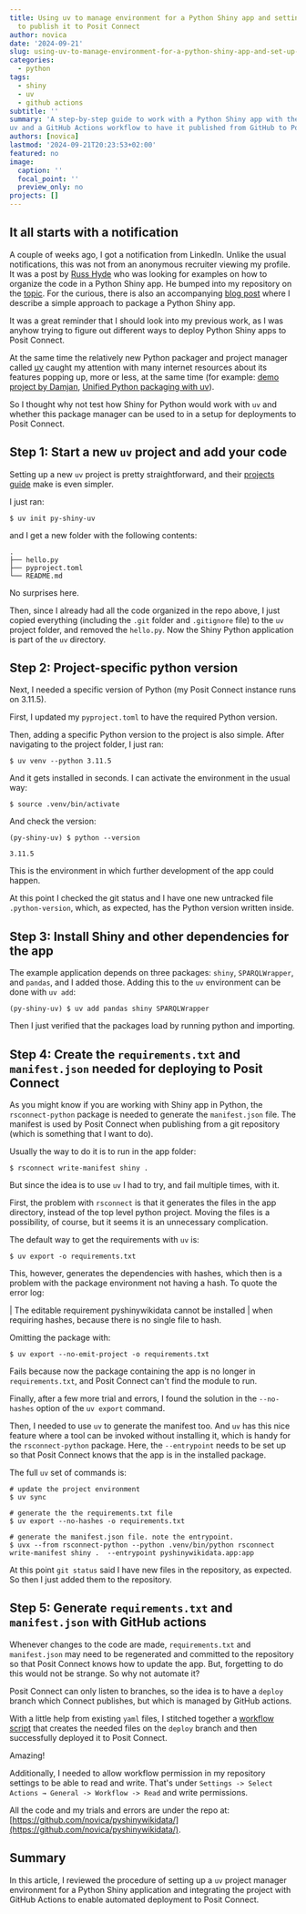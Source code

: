 ```yaml
---
title: Using uv to manage environment for a Python Shiny app and setting up a GitHub action 
  to publish it to Posit Connect
author: novica
date: '2024-09-21'
slug: using-uv-to-manage-environment-for-a-python-shiny-app-and-set-up-a-workflow-to-publish-it-to-posit-connect
categories:
  - python
tags:
  - shiny
  - uv
  - github actions
subtitle: ''
summary: 'A step-by-step guide to work with a Python Shiny app with the help of 
uv and a GitHub Actions workflow to have it published from GitHub to Posit Connect.'
authors: [novica]
lastmod: '2024-09-21T20:23:53+02:00'
featured: no
image:
  caption: ''
  focal_point: ''
  preview_only: no
projects: []
---
```


## It all starts with a notification

A couple of weeks ago, I got a notification from LinkedIn. Unlike the usual notifications, 
this was not from an anonymous recruiter viewing my profile. It was a post by 
[Russ Hyde](https://www.jumpingrivers.com/authors/russ-hyde/) who was looking for examples on
how to organize the code in a Python Shiny app. He bumped into my repository on the 
[topic](https://github.com/novica/pyshinywikidata). For the curious, there is also an accompanying
[blog post](/post/packaging-a-python-shiny-app/) where I describe a simple approach 
to package a Python Shiny app.

It was a great reminder that I should look into my previous work, as I was 
anyhow trying to figure out different ways to deploy Python Shiny apps to Posit Connect. 

At the same time the relatively new Python packager and project manager called 
[uv](https://docs.astral.sh/uv/) caught my attention with many internet resources
about its features popping up, more or less, at the same time (for example: 
[demo project by Damjan](https://github.com/gdamjan/uv-getting-started), 
[Unified Python packaging with uv](https://talkpython.fm/episodes/show/476/unified-python-packaging-with-uv)). 

So I thought why not test how Shiny for Python would
work with `uv` and whether this package manager can be used to in a setup
for deployments to Posit Connect.

## Step 1: Start a new `uv` project and add your code

Setting up a new `uv` project is pretty straightforward, and their 
[projects guide](https://docs.astral.sh/uv/guides/projects/) make is even 
simpler.

I just ran:

`$ uv init py-shiny-uv`

and I get a new folder with the following contents:

```
.
├── hello.py
├── pyproject.toml
└── README.md
```

No surprises here.

Then, since I already had all the code organized in the repo above, I just copied
everything (including the `.git` folder and `.gitignore` file) to the `uv` 
project folder, and removed the `hello.py`. Now the Shiny Python application is
part of the `uv` directory.

## Step 2: Project-specific python version

Next, I needed a specific version of Python (my Posit Connect instance runs on 3.11.5).

First, I updated my `pyproject.toml` to have the required Python version.

Then, adding a specific Python version to the project is also simple. After navigating to
the project folder, I just ran:

```
$ uv venv --python 3.11.5
```

And it gets installed in seconds. I can activate the environment in the usual way:

```
$ source .venv/bin/activate
```

And check the version:

```
(py-shiny-uv) $ python --version

3.11.5
```

This is the environment in which further development of the app could happen.

At this point I checked the git status and I have one new untracked file `.python-version`, 
which, as expected, has the Python version written inside.

## Step 3: Install Shiny and other dependencies for the app

The example application depends on three packages: `shiny`, `SPARQLWrapper`, 
and `pandas`, and I added those. Adding this to the `uv` environment can be 
done with `uv add`:

```
(py-shiny-uv) $ uv add pandas shiny SPARQLWrapper
```

Then I just verified that the packages load by running python and importing.

## Step 4: Create the `requirements.txt` and `manifest.json` needed for deploying to Posit Connect

As you might know if you are working with Shiny app in Python, the 
`rsconnect-python` package is needed to generate the `manifest.json` file. The
manifest is used by Posit Connect when publishing from a git repository
(which is something that I want to do).

Usually the way to do it is to run in the app folder:

```
$ rsconnect write-manifest shiny .
```

But since the idea is to use `uv` I had to try, and fail multiple times, with it.

First, the problem with `rsconnect` is that it generates the files in the 
app directory, instead of the top level python project. Moving the files is a 
possibility, of course, but it seems it is an unnecessary complication.

The default way to get the requirements with `uv` is:

```
$ uv export -o requirements.txt
```

This, however, generates the dependencies with hashes, which then is a problem 
with the package environment not having a hash. To quote the error log:


   | The editable requirement pyshinywikidata cannot be installed 
   | when requiring hashes, because there is no single file to hash.


Omitting the package with:

```
$ uv export --no-emit-project -o requirements.txt
```

Fails because now the package containing the app is no longer in 
`requirements.txt`, and Posit Connect can't find the module to run.

Finally, after a few more trial and errors, I found the solution in the 
`--no-hashes` option of the `uv export` command.

Then, I needed to use `uv` to generate the manifest too. And `uv` has this nice 
feature where a tool can be invoked without installing it, which is handy for 
the `rsconnect-python` package. Here, the `--entrypoint` needs to be set up so 
that Posit Connect knows that the app is in the installed package.

The full `uv` set of commands is:

```
# update the project environment
$ uv sync 

# generate the the requirements.txt file
$ uv export --no-hashes -o requirements.txt 

# generate the manifest.json file. note the entrypoint.
$ uvx --from rsconnect-python --python .venv/bin/python rsconnect write-manifest shiny .  --entrypoint pyshinywikidata.app:app 
```

At this point `git status` said I have new files in the repository, as expected.
So then I just added them to the repository.

## Step 5: Generate `requirements.txt` and `manifest.json` with GitHub actions

Whenever changes to the code are made, `requirements.txt` and `manifest.json` 
may need to be regenerated and committed to the repository so that 
Posit Connect knows how to update the app. But, forgetting to do this would not 
be strange. So why not automate it?

Posit Connect can only listen to branches, so the idea is to have a `deploy` 
branch which Connect publishes, but which is managed by GitHub actions.

With a little help from existing `yaml` files, I stitched together a 
[workflow script](https://github.com/novica/pyshinywikidata/blob/main/.github/workflows/update-requirements.yaml) 
that creates the needed files on the `deploy` branch and then successfully deployed it 
to Posit Connect.

Amazing!

Additionally, I needed to allow workflow permission in my repository settings 
to be able to read and write. That's under 
`Settings -> Select Actions → General -> Workflow -> Read` and write permissions.

All the code and my trials and errors are under the repo at: 
[https://github.com/novica/pyshinywikidata/](https://github.com/novica/pyshinywikidata/).

## Summary 
In this article, I reviewed the procedure of setting up a `uv` project manager
environment for a Python Shiny application and integrating the project with 
GitHub Actions to enable automated deployment to Posit Connect. 
